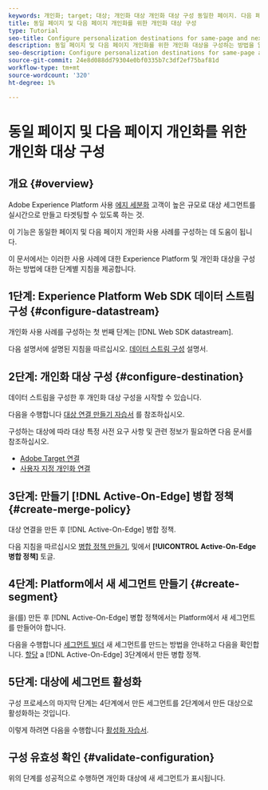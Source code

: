 ```yaml
---
keywords: 개인화; target; 대상; 개인화 대상 개인화 대상 구성 동일한 페이지. 다음 페이지;
title: 동일 페이지 및 다음 페이지 개인화를 위한 개인화 대상 구성
type: Tutorial
seo-title: Configure personalization destinations for same-page and next-page personalization.
description: 동일 페이지 및 다음 페이지 개인화를 위한 개인화 대상을 구성하는 방법을 알아봅니다.
seo-description: Configure personalization destinations for same-page and next-page personalization.
source-git-commit: 24e8d088dd79304e0bf0335b7c3df2ef75baf81d
workflow-type: tm+mt
source-wordcount: '320'
ht-degree: 1%

---
```



# 동일 페이지 및 다음 페이지 개인화를 위한 개인화 대상 구성

## 개요 {#overview}

Adobe Experience Platform 사용 [에지 세분화](../../segmentation/ui/edge-segmentation.md) 고객이 높은 규모로 대상 세그먼트를 실시간으로 만들고 타겟팅할 수 있도록 하는 것.

이 기능은 동일한 페이지 및 다음 페이지 개인화 사용 사례를 구성하는 데 도움이 됩니다.

이 문서에서는 이러한 사용 사례에 대한 Experience Platform 및 개인화 대상을 구성하는 방법에 대한 단계별 지침을 제공합니다.

## 1단계: Experience Platform Web SDK 데이터 스트림 구성 {#configure-datastream}

개인화 사용 사례를 구성하는 첫 번째 단계는 [!DNL Web SDK datastream].

다음 설명서에 설명된 지침을 따르십시오. [데이터 스트림 구성](../../edge/fundamentals/datastreams.md) 설명서.

## 2단계: 개인화 대상 구성 {#configure-destination}

데이터 스트림을 구성한 후 개인화 대상 구성을 시작할 수 있습니다.

다음을 수행합니다 [대상 연결 만들기 자습서](../ui/connect-destination.md) 를 참조하십시오.

구성하는 대상에 따라 대상 특정 사전 요구 사항 및 관련 정보가 필요하면 다음 문서를 참조하십시오.

* [Adobe Target 연결](../catalog/personalization/adobe-target-connection.md)
* [사용자 지정 개인화 연결](../catalog/personalization/custom-personalization.md)

## 3단계: 만들기 [!DNL Active-On-Edge] 병합 정책 {#create-merge-policy}

대상 연결을 만든 후 [!DNL Active-On-Edge] 병합 정책.

다음 지침을 따르십시오 [병합 정책 만들기](../../profile/merge-policies/ui-guide.md#create-a-merge-policy), 및에서 **[!UICONTROL Active-On-Edge 병합 정책]** 토글.

## 4단계: Platform에서 새 세그먼트 만들기 {#create-segment}

을(를) 만든 후 [!DNL Active-On-Edge] 병합 정책에서는 Platform에서 새 세그먼트를 만들어야 합니다.

다음을 수행합니다 [세그먼트 빌더](../../segmentation/ui/segment-builder.md) 새 세그먼트를 만드는 방법을 안내하고 다음을 확인합니다. [할당](../../segmentation/ui/segment-builder.md#merge-policies) a [!DNL Active-On-Edge] 3단계에서 만든 병합 정책.

## 5단계: 대상에 세그먼트 활성화

구성 프로세스의 마지막 단계는 4단계에서 만든 세그먼트를 2단계에서 만든 대상으로 활성화하는 것입니다.

이렇게 하려면 다음을 수행합니다 [활성화 자습서](../ui/activate-profile-request-destinations.md).

## 구성 유효성 확인 {#validate-configuration}

위의 단계를 성공적으로 수행하면 개인화 대상에 새 세그먼트가 표시됩니다.